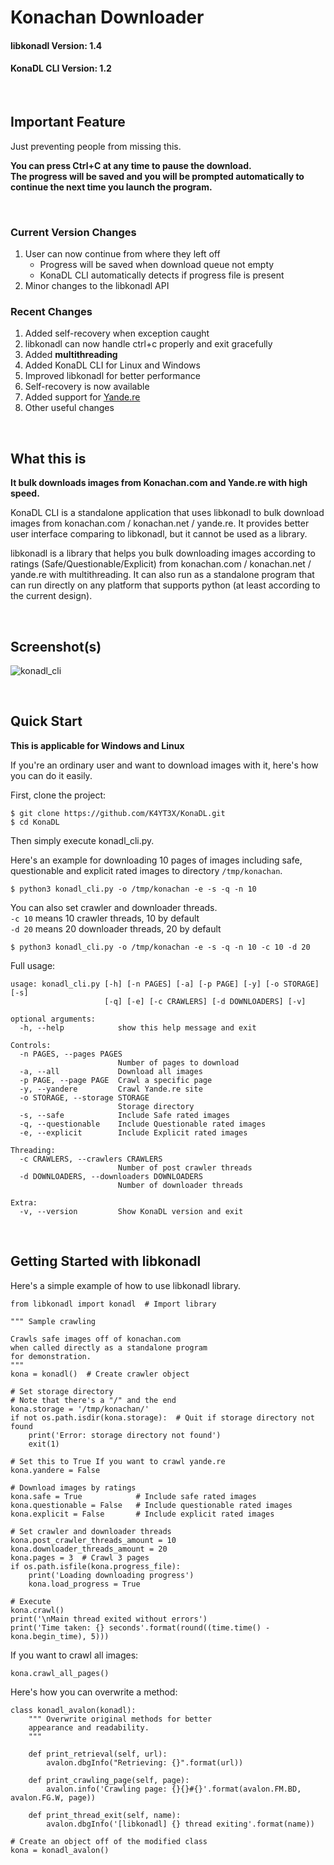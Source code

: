 # Konachan Downloader

#### libkonadl Version: 1.4
#### KonaDL CLI Version: 1.2

</br>

## Important Feature

Just preventing people from missing this.

**You can press Ctrl+C at any time to pause the download.**  
**The progress will be saved and you will be prompted automatically to continue the next time you launch the program.**

</br>

### Current Version Changes

1. User can now continue from where they left off
   + Progress will be saved when download queue not empty
   + KonaDL CLI automatically detects if progress file is present
1. Minor changes to the libkonadl API

### Recent Changes

1. Added self-recovery when exception caught
1. libkonadl can now handle ctrl+c properly and exit gracefully
1. Added **multithreading**
1. Added KonaDL CLI for Linux and Windows
1. Improved libkonadl for better performance
1. Self-recovery is now available
1. Added support for [Yande.re](https://yande.re)
1. Other useful changes

</br>

## What this is

**It bulk downloads images from Konachan.com and Yande.re with high speed.**

KonaDL CLI is a standalone application that uses libkonadl to bulk download images from konachan.com / konachan.net / yande.re. It provides better user interface comparing to libkonadl, but it cannot be used as a library.

libkonadl is a library that helps you bulk downloading images according to ratings (Safe/Questionable/Explicit) from konachan.com / konachan.net / yande.re with multithreading. It can also run as a standalone program that can run directly on any platform that supports python (at least according to the current design).

</br>

## Screenshot(s)
![konadl_cli](https://user-images.githubusercontent.com/21986859/38762615-bb0269a4-3f5b-11e8-895d-0eb197a3de8f.png)

</br>

## Quick Start

**This is applicable for Windows and Linux**

If you're an ordinary user and want to download images with it, here's how you can do it easily.

First, clone the project:
```
$ git clone https://github.com/K4YT3X/KonaDL.git
$ cd KonaDL
```

Then simply execute konadl_cli.py.

Here's an example for downloading 10 pages of images including safe, questionable and explicit rated images to directory `/tmp/konachan`.
```
$ python3 konadl_cli.py -o /tmp/konachan -e -s -q -n 10
```

You can also set crawler and downloader threads.  
`-c 10` means 10 crawler threads, 10 by default  
`-d 20` means 20 downloader threads, 20 by default  
```
$ python3 konadl_cli.py -o /tmp/konachan -e -s -q -n 10 -c 10 -d 20
```

Full usage:
```
usage: konadl_cli.py [-h] [-n PAGES] [-a] [-p PAGE] [-y] [-o STORAGE] [-s]
                     [-q] [-e] [-c CRAWLERS] [-d DOWNLOADERS] [-v]

optional arguments:
  -h, --help            show this help message and exit

Controls:
  -n PAGES, --pages PAGES
                        Number of pages to download
  -a, --all             Download all images
  -p PAGE, --page PAGE  Crawl a specific page
  -y, --yandere         Crawl Yande.re site
  -o STORAGE, --storage STORAGE
                        Storage directory
  -s, --safe            Include Safe rated images
  -q, --questionable    Include Questionable rated images
  -e, --explicit        Include Explicit rated images

Threading:
  -c CRAWLERS, --crawlers CRAWLERS
                        Number of post crawler threads
  -d DOWNLOADERS, --downloaders DOWNLOADERS
                        Number of downloader threads

Extra:
  -v, --version         Show KonaDL version and exit
```

</br>

## Getting Started with libkonadl

Here's a simple example of how to use libkonadl library.

```
from libkonadl import konadl  # Import library

""" Sample crawling

Crawls safe images off of konachan.com
when called directly as a standalone program
for demonstration.
"""
kona = konadl()  # Create crawler object

# Set storage directory
# Note that there's a "/" and the end
kona.storage = '/tmp/konachan/'
if not os.path.isdir(kona.storage):  # Quit if storage directory not found
    print('Error: storage directory not found')
    exit(1)

# Set this to True If you want to crawl yande.re
kona.yandere = False

# Download images by ratings
kona.safe = True            # Include safe rated images
kona.questionable = False   # Include questionable rated images
kona.explicit = False       # Include explicit rated images

# Set crawler and downloader threads
kona.post_crawler_threads_amount = 10
kona.downloader_threads_amount = 20
kona.pages = 3  # Crawl 3 pages
if os.path.isfile(kona.progress_file):
    print('Loading downloading progress')
    kona.load_progress = True

# Execute
kona.crawl()
print('\nMain thread exited without errors')
print('Time taken: {} seconds'.format(round((time.time() - kona.begin_time), 5)))
```

If you want to crawl all images:

```
kona.crawl_all_pages()
```

Here's how you can overwrite a method:

```
class konadl_avalon(konadl):
    """ Overwrite original methods for better
    appearance and readability.
    """

    def print_retrieval(self, url):
        avalon.dbgInfo("Retrieving: {}".format(url))

    def print_crawling_page(self, page):
        avalon.info('Crawling page: {}{}#{}'.format(avalon.FM.BD, avalon.FG.W, page))

    def print_thread_exit(self, name):
        avalon.dbgInfo('[libkonadl] {} thread exiting'.format(name))

# Create an object off of the modified class
kona = konadl_avalon()
```
